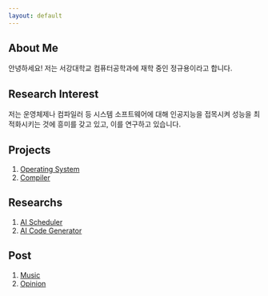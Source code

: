 ```yaml
---
layout: default
---
```


## About Me

안녕하세요! 저는 서강대학교 컴퓨터공학과에 재학 중인 정규용이라고 합니다.

## Research Interest

저는 운영체제나 컴파일러 등 시스템 소프트웨어에 대해 인공지능을 접목시켜 성능을 최적화시키는 것에 흥미를 갖고 있고, 이를 연구하고 있습니다.

## Projects

1. [Operating System](projects/Operating_System.md)
2. [Compiler](projects/Compiler.md)

## Researchs

1. [AI Scheduler](researchs/AI_Scheduler.md)
2. [AI Code Generator](researchs/AI_Code_Generator.md)

## Post

1. [Music](./posts/music/index.md)
2. [Opinion](./posts/opinion/index.md)

<!--
## Publications

1. F.Bar, J.Doe: Effects of having a placeholder of a name
2. S.Holmes, J.Watson: Consequences of living with a sociopath in London

## Typography

This is a [link](http://google.com). Something *italics* and something **bold**.

Here is a table

Year | Award | Category
-----|-------|--------
2014 | Emmy  | Won Outstanding Lead Actor in a miniseries or a movie
2015 | BAFTA | Nominated for Best Leading Actor for Sherlock
2014 | Satellite | Won Best Actor miniseries or television film

Here is a horizontal rule

---

Here is a blockquote

> To a great mind, nothing is little

## References

* Foo Bar: Head of Department, Placeholder Names, Lorem
* John Doe: Associate Professor, Department of Computer Science, Ipsum

-->